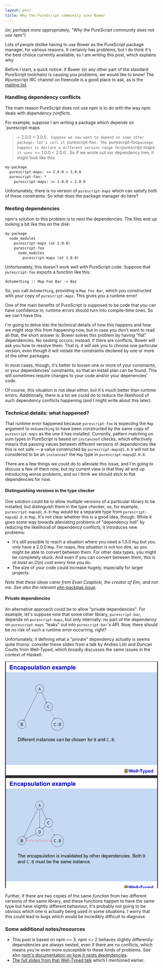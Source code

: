 ```yaml
---
layout: post
title: Why the PureScript community uses Bower
---
```


*(or, perhaps more appropriately, "Why the PureScript community does not use
npm")*

Lots of people dislike having to use Bower as the PureScript package manager,
for various reasons. It certainly has problems, but I do think it's the best
choice currently available, so I am writing this post, which explains why.

Before I start, a quick notice: if Bower (or any other part of the standard
PureScript toolchain) is causing you problems, we would like to know! The
\#purescript IRC channel on freenode is a good place to ask, as is the [mailing
list](https://groups.google.com/forum/#!forum/purescript).

### Handling dependency conflicts

The main reason PureScript does not use npm is to do with the way npm deals
with *dependency conflicts*.

For example, suppose I am writing a package which depends on `purescript-maps
>= 2.0.0 < 3.0.0`. Suppose we now want to depend on some other package; let's
call it `purescript-foo`. The `purescript-foo` package happens to declare a
different version range for `purescript-maps`: it uses `>= 1.0.0 < 2.0.0`. So
if we wrote out our dependency tree, it might look like this:

    my-package
      purescript-maps: >= 2.0.0 < 3.0.0
      purescript-foo: *
        purescript-maps: >= 1.0.0 < 2.0.0

Unfortunately, there is no version of `purescript-maps` which can satisfy both
of these constraints. So what does the package manager do here?

### Nesting dependencies

npm's solution to this problem is to nest the dependencies. The files end up
looking a bit like this on the disk:

    my-package
      node_modules
        purescript-maps (at 2.0.0)
        purescript-foo
          node_modules
            purescript-maps (at 1.0.0)

Unfortunately, this doesn't work well with PureScript code. Suppose that
`purescript-foo` exports a function like this:

    doSomething :: Map Foo Bar -> Baz

So, you call `doSomething`, providing a `Map Foo Bar`, which you constructed
with your copy of `purescript-maps`. This gives you a runtime error!

One of the main benefits of PureScript is supposed to be code that you can have
confidence in; runtime errors should turn into compile-time ones. So we can't
have this.

I'm going to delve into the technical details of how this happens and how we
might stop this from happening now, but in case you don't want to read all
that, the short answer is: Bower solves this problem by having "flat"
dependencies. No nesting occurs; instead, if there are conflicts, Bower will
ask you how to resolve them. That is, it will ask you to choose one particular
version, even though it will violate the constraints declared by one or more of
the other packages.

In most cases, though, it's better to loosen one or more of your constraints,
or your dependencies' constraints, so that an install plan can be found. This
will sometimes require changes to your code and/or your depenencies' code.

Of course, this situation is not ideal either, but it's much better than
runtime errors. Additionally, there is a lot we could do to reduce the
likelihood of such dependency conflicts happening (and I might write about this
later).

### Technical details: what happened?

That runtime error happened because `purescript-foo` is expecting the `Map`
argument to `doSomething` to have been constructed by the same copy of
`purescript-maps` as the one it has installed. Currently, pattern matching on
sum types in PureScript is based on `instanceof` checks, which effectively
means that passing values between different versions of dependencies like this
is not safe &mdash; a value constructed by `purescript-maps@1.0.0` will not be
considered to be an `instanceof` the `Map` type in `purescript-maps@2.0.0`.

There are a few things we could do to alleviate this issue, and I'm going to
discuss a few of them now, but my current view is that they all end up
introducing worse problems, and so I think we should stick to flat dependencies
for now.

#### Distinguishing versions in the type checker

One solution could be to allow multiple versions of a particular library to be
installed, but distinguish them in the type checker, so, for example,
`purescript-maps@1.0.0:Map` would be a separate type from
`purescript-maps@2.0.0:Map`. It's not clear whether this is a good idea,
though.  While it goes some way towards alleviating problems of "dependency
hell" by reducing the likelihood of dependency conflicts, it introduces new
problems:

* It's still possible to reach a situation where you need a 1.0.0 `Map` but you
  only have a 2.0.0 `Map`. For maps, this situation is not too dire, as you
  might be able to convert between them. For other data types, you might be
  completely stuck. And even if you can convert between them, this is *at
  least* an O(n) cost every time you do.
* The size of your code could increase hugely, especially for larger projects.

*Note that these ideas came from Evan Czaplicki, the creator of Elm, and not
me. See also the relevant [elm-package issue][].*

#### Private dependencies

An alternative approach could be to allow "private dependencies". For example,
let's suppose now that some other library, `purescript-bar`, depends on
`purescript-maps`, but only internally: no part of the dependency on
`purescript-maps` "leaks" out into `purescript-bar`'s API. Now, there should be
no risk of such a runtime error occurring, right?

Unfortunately, it defining what a "private" dependency actually is seems quite
thorny: consider these slides from a talk by Andres Löh and Duncan Coutts from
Well-Typed, which broadly discusses the same issues in the context of Haskell:

![Encapsulations are subtle](/assets/img/encapsulations-are-subtle.png)

Further, if there are two copies of the same *function* from two different
versions of the same library, and these functions happen to have the same type
but have slightly different behaviour, it's probably not going to be obvious
which one is actually being used in some situations. I worry that this could
lead to bugs which would be incredibly difficult to diagnose.



### Some additional notes/resources

* This post is based on npm >= 3. npm <= 2 behaves slightly differently:
  dependencies are *always* nested, even if there are no conflicts, which means
  you're even more susceptible to these kinds of problems. See also [npm's
  documentation on how it nests
  dependencies](https://docs.npmjs.com/files/folders).
* [The full slides from that Well-Typed talk][] which I mentioned earlier.


[smart constructors]: https://leanpub.com/purescript/read#leanpub-auto-smart-constructors
[this PR on purescript-free]: https://github.com/purescript/purescript-free/pull/37
[elm-package issue]: https://github.com/elm-lang/elm-package/issues/89#issuecomment-69499678
[The full slides from that Well-Typed talk]: https://wiki.haskell.org/wikiupload/b/b4/HIW2011-Talk-Loeh.pdf
[Bryan O'Sullivan's post]: https://plus.google.com/103469090998089605155/posts/HdC6oCy8RWW
